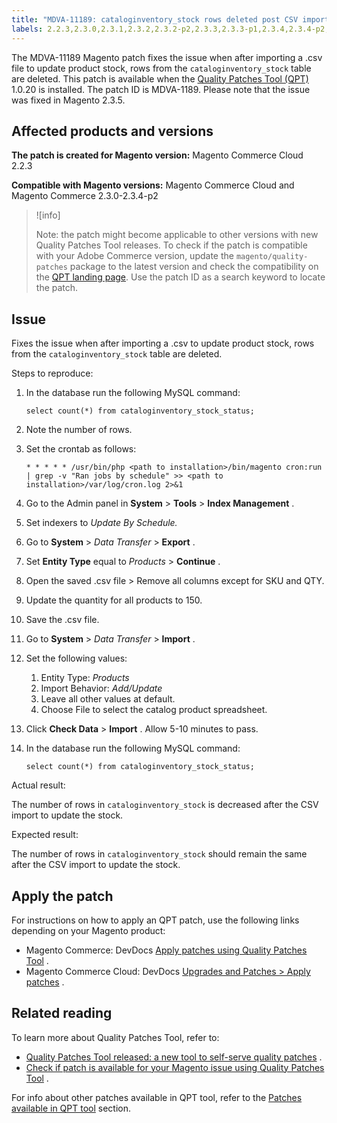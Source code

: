 ```yaml
---
title: "MDVA-11189: cataloginventory_stock rows deleted post CSV import"
labels: 2.2.3,2.3.0,2.3.1,2.3.2,2.3.2-p2,2.3.3,2.3.3-p1,2.3.4,2.3.4-p2,Inventory,QPT 1.0.20,QPT patches,Magento Commerce,Magento Commerce Cloud,catalog,csv file,data discrepancies,import,product,support tools
---
```


The MDVA-11189 Magento patch fixes the issue when after importing a .csv file to update product stock, rows from the `cataloginventory_stock` table are deleted. This patch is available when the [Quality Patches Tool (QPT)](https://support.magento.com/hc/en-us/articles/360047139492) 1.0.20 is installed. The patch ID is MDVA-1189. Please note that the issue was fixed in Magento 2.3.5.

## Affected products and versions

 **The patch is created for Magento version:** Magento Commerce Cloud 2.2.3

 **Compatible with Magento versions:** Magento Commerce Cloud and Magento Commerce 2.3.0-2.3.4-p2

>![info]
>
 >Note: the patch might become applicable to other versions with new Quality Patches Tool releases. To check if the patch is compatible with your Adobe Commerce version, update the `magento/quality-patches` package to the latest version and check the compatibility on the [QPT landing page](https://devdocs.magento.com/quality-patches/tool.html#patch-grid). Use the patch ID as a search keyword to locate the patch.

## Issue

Fixes the issue when after importing a .csv to update product stock, rows from the `cataloginventory_stock` table are deleted.

 <span class="wysiwyg-underline">Steps to reproduce:</span>

1. In the database run the following MySQL command:

    ``select count(*) from cataloginventory_stock_status;``    
1. Note the number of rows.
1. Set the crontab as follows:

    ``* * * * * /usr/bin/php <path to installation>/bin/magento cron:run  | grep -v "Ran jobs by schedule" >> <path to installation>/var/log/cron.log 2>&1``    
1. Go to the Admin panel in **System** > **Tools** > **Index Management** .
1. Set indexers to *Update By Schedule.*
1. Go to **System** > *Data Transfer* > **Export** .
1. Set **Entity Type** equal to *Products* > **Continue** .
1. Open the saved .csv file > Remove all columns except for SKU and QTY.
1. Update the quantity for all products to 150.
1. Save the .csv file.
1. Go to **System** > *Data Transfer* > **Import** .
1. Set the following values:
   1. Entity Type: *Products* 
   1. Import Behavior: *Add/Update*
   1. Leave all other values at default.
   1. Choose File to select the catalog product spreadsheet.

1. Click **Check Data** > **Import** . Allow 5-10 minutes to pass.
1. In the database run the following MySQL command:

    ``select count(*) from cataloginventory_stock_status;``    

 <span class="wysiwyg-underline">Actual result:</span>

The number of rows in `cataloginventory_stock` is decreased after the CSV import to update the stock.

 <span class="wysiwyg-underline">Expected result:</span>

The number of rows in `cataloginventory_stock` should remain the same after the CSV import to update the stock.

## Apply the patch

For instructions on how to apply an QPT patch, use the following links depending on your Magento product:

* Magento Commerce: DevDocs [Apply patches using Quality Patches Tool](https://devdocs.magento.com/guides/v2.4/comp-mgr/patching/mqp.html) .
* Magento Commerce Cloud: DevDocs [Upgrades and Patches > Apply patches](https://devdocs.magento.com/cloud/project/project-patch.html) .

## Related reading

To learn more about Quality Patches Tool, refer to:

* [Quality Patches Tool released: a new tool to self-serve quality patches](https://support.magento.com/hc/en-us/articles/360047139492) .
* [Check if patch is available for your Magento issue using Quality Patches Tool](https://support.magento.com/hc/en-us/articles/360047125252) .

For info about other patches available in QPT tool, refer to the [Patches available in QPT tool](https://support.magento.com/hc/en-us/sections/360010506631-Patches-available-in-QPT-tool-) section.
